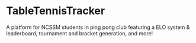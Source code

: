# TableTennisTracker
A platform for NCSSM students in ping pong club featuring a ELO system & leaderboard, tournament and bracket generation, and more!
